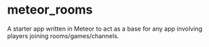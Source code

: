 meteor_rooms
============

A starter app written in Meteor to act as a base for any app involving players joining rooms/games/channels.